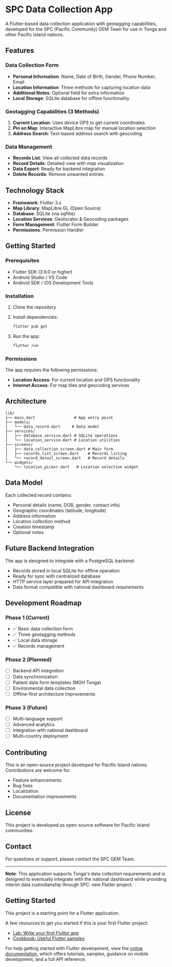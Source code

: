 # SPC Data Collection App

A Flutter-based data collection application with geotagging capabilities, developed for the SPC (Pacific Community) GEM Team for use in Tonga and other Pacific Island nations.

## Features

### Data Collection Form
- **Personal Information**: Name, Date of Birth, Gender, Phone Number, Email
- **Location Information**: Three methods for capturing location data
- **Additional Notes**: Optional field for extra information
- **Local Storage**: SQLite database for offline functionality

### Geotagging Capabilities (3 Methods)
1. **Current Location**: Uses device GPS to get current coordinates
2. **Pin on Map**: Interactive MapLibre map for manual location selection
3. **Address Search**: Text-based address search with geocoding

### Data Management
- **Records List**: View all collected data records
- **Record Details**: Detailed view with map visualization
- **Data Export**: Ready for backend integration
- **Delete Records**: Remove unwanted entries

## Technology Stack

- **Framework**: Flutter 3.x
- **Map Library**: MapLibre GL (Open Source)
- **Database**: SQLite (via sqflite)
- **Location Services**: Geolocator & Geocoding packages
- **Form Management**: Flutter Form Builder
- **Permissions**: Permission Handler

## Getting Started

### Prerequisites
- Flutter SDK (3.9.0 or higher)
- Android Studio / VS Code
- Android SDK / iOS Development Tools

### Installation

1. Clone the repository
2. Install dependencies:
   ```bash
   flutter pub get
   ```

3. Run the app:
   ```bash
   flutter run
   ```

### Permissions

The app requires the following permissions:
- **Location Access**: For current location and GPS functionality
- **Internet Access**: For map tiles and geocoding services

## Architecture

```
lib/
├── main.dart                 # App entry point
├── models/
│   └── data_record.dart     # Data model
├── services/
│   ├── database_service.dart # SQLite operations
│   └── location_service.dart # Location utilities
├── screens/
│   ├── data_collection_screen.dart # Main form
│   ├── records_list_screen.dart    # Records listing
│   └── record_detail_screen.dart   # Record details
└── widgets/
    └── location_picker.dart   # Location selection widget
```

## Data Model

Each collected record contains:
- Personal details (name, DOB, gender, contact info)
- Geographic coordinates (latitude, longitude)
- Address information
- Location collection method
- Creation timestamp
- Optional notes

## Future Backend Integration

The app is designed to integrate with a PostgreSQL backend:
- Records stored in local SQLite for offline operation
- Ready for sync with centralized database
- HTTP service layer prepared for API integration
- Data format compatible with national dashboard requirements

## Development Roadmap

### Phase 1 (Current)
- ✅ Basic data collection form
- ✅ Three geotagging methods
- ✅ Local data storage
- ✅ Records management

### Phase 2 (Planned)
- [ ] Backend API integration
- [ ] Data synchronization
- [ ] Patient data form templates (MOH Tonga)
- [ ] Environmental data collection
- [ ] Offline-first architecture improvements

### Phase 3 (Future)
- [ ] Multi-language support
- [ ] Advanced analytics
- [ ] Integration with national dashboard
- [ ] Multi-country deployment

## Contributing

This is an open-source project developed for Pacific Island nations. Contributions are welcome for:
- Feature enhancements
- Bug fixes
- Localization
- Documentation improvements

## License

This project is developed as open-source software for Pacific Island communities.

## Contact

For questions or support, please contact the SPC GEM Team.

---

**Note**: This application supports Tonga's data collection requirements and is designed to eventually integrate with the national dashboard while providing interim data custodianship through SPC. new Flutter project.

## Getting Started

This project is a starting point for a Flutter application.

A few resources to get you started if this is your first Flutter project:

- [Lab: Write your first Flutter app](https://docs.flutter.dev/get-started/codelab)
- [Cookbook: Useful Flutter samples](https://docs.flutter.dev/cookbook)

For help getting started with Flutter development, view the
[online documentation](https://docs.flutter.dev/), which offers tutorials,
samples, guidance on mobile development, and a full API reference.
